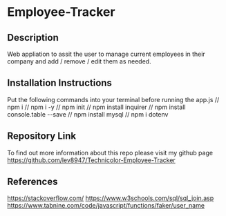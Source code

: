 # Employee-Tracker
## Description

Web appliation to assit the user to manage current employees in their company and add / remove / edit them as needed.

## Installation Instructions

Put the following commands into your terminal before running the app.js // npm i // npm i -y // npm init // npm install inquirer // npm install console.table --save // npm install mysql // npm i dotenv

## Repository Link

To find out more information about this repo please visit my github page https://github.com/lev8947/Technicolor-Employee-Tracker
## References

https://stackoverflow.com/ https://www.w3schools.com/sql/sql_join.asp 
https://www.tabnine.com/code/javascript/functions/faker/user_name
